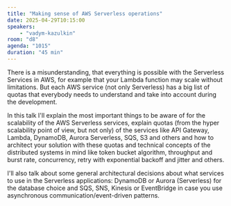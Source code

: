 ```yaml
---
title: "Making sense of AWS Serverless operations"
date: 2025-04-29T10:15:00
speakers:
    - "vadym-kazulkin"
room: "d8"
agenda: "1015"
duration: "45 min"
---
```


There is a misunderstanding, that everything is possible with the Serverless Services in AWS, for example that your Lambda function may scale without limitations. But each AWS service (not only Serverless) has a big list of quotas that everybody needs to understand and take into account during the development.

In this talk I'll explain the most important things to be aware of for the scalability of the AWS Serverless services, explain quotas (from the hyper scalability point of view, but not only) of the services like API Gateway, Lambda, DynamoDB, Aurora Serverless, SQS, S3 and others and how to architect your solution with these quotas and technical concepts of the distributed systems in mind like token bucket algorithm, throughput and burst rate, concurrency, retry with exponential backoff and jitter and others.

I'll also talk about some general architectural decisions about what services to use in the Serverless applications: DynamoDB or Aurora (Serverless) for the database choice and SQS, SNS, Kinesis or EventBridge in case you use asynchronous communication/event-driven patterns.
